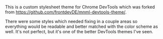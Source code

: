 This is a custom stylesheet theme for Chrome DevTools which was forked from https://github.com/frontdevDE/mnml-devtools-theme/.

There were some styles which needed fixing in a couple areas so everything would be readable and better matched with the color scheme as well. It's not perfect, but it's one of the better DevTools themes I've seen.